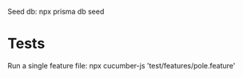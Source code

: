 

Seed db: npx prisma db seed


# Tests
Run a single feature file: npx cucumber-js 'test/features/pole.feature'